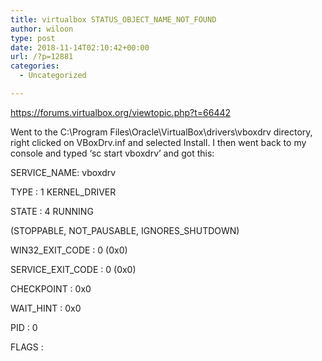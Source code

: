 ```yaml
---
title: virtualbox STATUS_OBJECT_NAME_NOT_FOUND
author: wiloon
type: post
date: 2018-11-14T02:10:42+00:00
url: /?p=12881
categories:
  - Uncategorized

---
```

https://forums.virtualbox.org/viewtopic.php?t=66442

Went to the C:\Program Files\Oracle\VirtualBox\drivers\vboxdrv directory, right clicked on VBoxDrv.inf and selected Install. I then went back to my console and typed &#8216;sc start vboxdrv&#8217; and got this:

SERVICE_NAME: vboxdrv
  
TYPE : 1 KERNEL_DRIVER
  
STATE : 4 RUNNING
  
(STOPPABLE, NOT\_PAUSABLE, IGNORES\_SHUTDOWN)
  
WIN32\_EXIT\_CODE : 0 (0x0)
  
SERVICE\_EXIT\_CODE : 0 (0x0)
  
CHECKPOINT : 0x0
  
WAIT_HINT : 0x0
  
PID : 0
  
FLAGS :